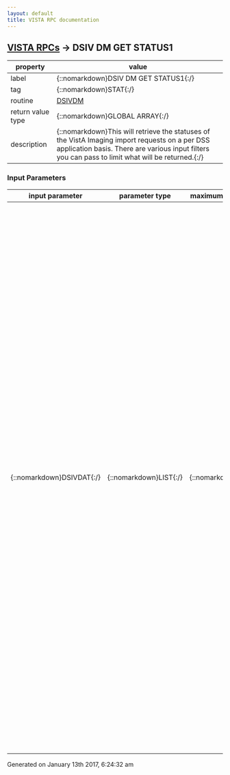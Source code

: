 ```yaml
---
layout: default
title: VISTA RPC documentation
---
```




## [VISTA RPCs](TableOfContent.md) &#8594; DSIV DM GET STATUS1 

 property | value 
--- | --- 
 label | {::nomarkdown}DSIV DM GET STATUS1{:/}
 tag | {::nomarkdown}STAT{:/}
 routine | [DSIVDM](http://code.osehra.org/dox/Routine_DSIVDM_source.html)
 return value type | {::nomarkdown}GLOBAL ARRAY{:/}
 description | {::nomarkdown}This will retrieve the statuses of the VistA Imaging import requests on a per DSS application basis.  There are various input filters you can pass to limit what will be returned.{:/}

### Input Parameters

| input parameter | parameter type | maximum data length | required | description | 
| --- | --- | --- | --- | --- | 
| {::nomarkdown}DSIVDAT{:/} | {::nomarkdown}LIST{:/} | {::nomarkdown}245{:/} | {::nomarkdown}true{:/} | {::nomarkdown}Note: TX equals transaction ID (19621 .01 field value)  DSIVDAT(sub) - subscript value of DSIVDAT() is arbitrary DSIVDAT(sub) = label^value  where   Label   Req  Value   ------  ---  ---------------------------------------------------------    DEL          Boolean - default 0 - if 1 then delete records which were                 successfully imported and retrieved by this call    APP      x   Only return TXs for this APP CODE    SDT          get TXs >= this date, can be FM or external date format     EDT          get TXs <= this date, can be FM or external date format    MAX          Maximum number of transactions to retrieve    TRANID       TX    OVERRIDE     This RPC is hardcoded to get as many statuses as possible                 meeting the input filters in one minute.  This timer                function can be overridden by this Boolean input param                   I $G(OVERRIDE) then do not honor timer    WHICH        flag indicating which transactions to retrieve                If TRANID is passed, ignore value of WHICH                If WHICH[A - get all TX statuses - default                         E - get all TX in error state                         S - get all successfully imported TX                         P - get all TXs still pending import                         * - get TXs whether or not the TX was previously                              retrieved. Default is get only those TXs not                             previously retrieved{:/} | 




 Generated on January 13th 2017, 6:24:32 am